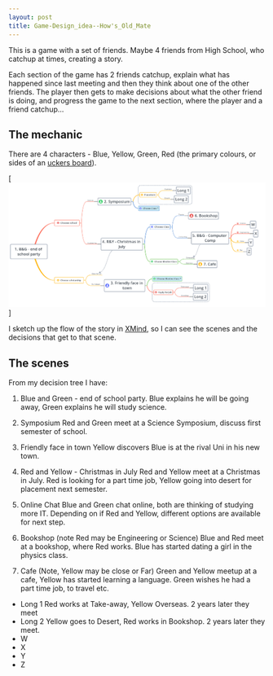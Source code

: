 ```yaml
---
layout: post
title: Game-Design_idea--How's_Old_Mate
---
```


This is a game with a set of friends. Maybe 4 friends from High School, who catchup at times, creating a story.

Each section of the game has 2 friends catchup, explain what has happened since last meeting and then they think about one of the other friends. The player then gets to make decisions about what the other friend is doing, and progress the game to the next section, where the player and a friend catchup...

## The mechanic ##

There are 4 characters - Blue, Yellow, Green, Red (the primary colours, or sides of an [uckers board](http://www.uckers.co.uk/)).

[![game decision tree draft](../images/game-layout2.png)]

I sketch up the flow of the story in [XMind](https://www.xmind.net), so I can see the scenes and the decisions that get to that scene.

## The scenes ##

From my decision tree I have:

1. Blue and Green - end of school party.
   Blue explains he will be going away, Green explains he will study science.

2. Symposium
   Red and Green meet at a Science Symposium, discuss first semester of school. 

3. Friendly face in town
   Yellow discovers Blue is at the rival Uni in his new town.

4. Red and Yellow - Christmas in July
   Red and Yellow meet at a Christmas in July. Red is looking for a part time job, Yellow going into desert for placement next semester.

5. Online Chat
   Blue and Green chat online, both are thinking of studying more IT. Depending on if Red and Yellow, different options are available for next step.

6. Bookshop (note Red may be Engineering or Science)
   Blue and Red meet at a bookshop, where Red works. Blue has started dating a girl in the physics class.

7. Cafe (Note, Yellow may be close or Far)
   Green and Yellow meetup at a cafe, Yellow has started learning a language. Green wishes he had a part time job, to travel etc.

* Long 1
   Red works at Take-away, Yellow Overseas. 2 years later they meet
* Long 2
   Yellow goes to Desert, Red works in Bookshop. 2 years later they meet.
* W
* X
* Y
* Z
